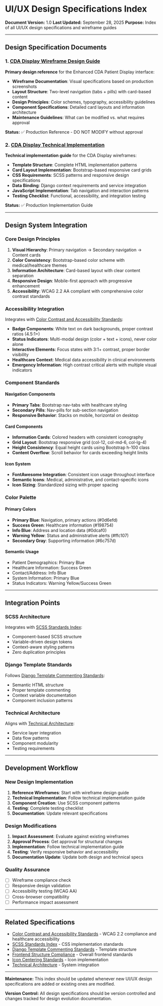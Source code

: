 # UI/UX Design Specifications Index

**Document Version:** 1.0
**Last Updated:** September 28, 2025
**Purpose:** Index of all UI/UX design specifications and wireframe guides

---

## Design Specification Documents

### 1. [CDA Display Wireframe Design Guide](./cda-display-wireframe-design-guide.md)

**Primary design reference** for the Enhanced CDA Patient Display interface:

- **Wireframe Documentation**: Visual specifications based on production screenshots
- **Layout Structure**: Two-level navigation (tabs + pills) with card-based content
- **Design Principles**: Color schemes, typography, accessibility guidelines
- **Component Specifications**: Detailed card layouts and information architecture
- **Maintenance Guidelines**: What can be modified vs. what requires approval

**Status:** ✅ Production Reference - DO NOT MODIFY without approval

### 2. [CDA Display Technical Implementation](./cda-display-technical-implementation.md)

**Technical implementation guide** for the CDA Display wireframes:

- **Template Structure**: Complete HTML implementation patterns
- **Card Layout Implementation**: Bootstrap-based responsive card grids
- **CSS Requirements**: SCSS patterns and responsive design specifications
- **Data Binding**: Django context requirements and service integration
- **JavaScript Implementation**: Tab navigation and interaction patterns
- **Testing Checklist**: Functional, accessibility, and integration testing

**Status:** ✅ Production Implementation Guide

---

## Design System Integration

### Core Design Principles

1. **Visual Hierarchy**: Primary navigation → Secondary navigation → Content cards
2. **Color Consistency**: Bootstrap-based color scheme with medical/healthcare themes
3. **Information Architecture**: Card-based layout with clear content separation
4. **Responsive Design**: Mobile-first approach with progressive enhancement
5. **Accessibility**: WCAG 2.2 AA compliant with comprehensive color contrast standards

### Accessibility Integration

Integrates with [Color Contrast and Accessibility Standards](./color-contrast-accessibility-standards.md):

- **Badge Components**: White text on dark backgrounds, proper contrast ratios (4.5:1+)
- **Status Indicators**: Multi-modal design (color + text + icons), never color alone
- **Interactive Elements**: Focus states with 3:1+ contrast, proper border visibility
- **Healthcare Context**: Medical data accessibility in clinical environments
- **Emergency Information**: High contrast critical alerts with multiple visual indicators

### Component Standards

#### Navigation Components

- **Primary Tabs**: Bootstrap nav-tabs with healthcare styling
- **Secondary Pills**: Nav-pills for sub-section navigation
- **Responsive Behavior**: Stacks on mobile, horizontal on desktop

#### Card Components

- **Information Cards**: Colored headers with consistent iconography
- **Grid Layout**: Bootstrap responsive grid (col-12, col-md-6, col-lg-4)
- **Height Consistency**: Equal height cards using Bootstrap h-100 class
- **Content Overflow**: Scroll behavior for cards exceeding height limits

#### Icon System

- **FontAwesome Integration**: Consistent icon usage throughout interface
- **Semantic Icons**: Medical, administrative, and contact-specific icons
- **Icon Sizing**: Standardized sizing with proper spacing

### Color Palette

#### Primary Colors

- **Primary Blue**: Navigation, primary actions (#0d6efd)
- **Success Green**: Healthcare information (#198754)
- **Info Blue**: Address and location data (#0dcaf0)
- **Warning Yellow**: Status and administrative alerts (#ffc107)
- **Secondary Gray**: Supporting information (#6c757d)

#### Semantic Usage

- Patient Demographics: Primary Blue
- Healthcare Information: Success Green
- Contact/Address: Info Blue
- System Information: Primary Blue
- Status Indicators: Warning Yellow/Success Green

---

## Integration Points

### SCSS Architecture

Integrates with [SCSS Standards Index](./scss-standards-index.md):

- Component-based SCSS structure
- Variable-driven design tokens
- Context-aware styling patterns
- Zero duplication principles

### Django Template Standards

Follows [Django Template Commenting Standards](./django-template-commenting-standards.md):

- Semantic HTML structure
- Proper template commenting
- Context variable documentation
- Component inclusion patterns

### Technical Architecture

Aligns with [Technical Architecture](./technical-architecture-and-information-flow.md):

- Service layer integration
- Data flow patterns
- Component modularity
- Testing requirements

---

## Development Workflow

### New Design Implementation

1. **Reference Wireframes**: Start with wireframe design guide
2. **Technical Implementation**: Follow technical implementation guide
3. **Component Creation**: Use SCSS component patterns
4. **Testing**: Complete testing checklist
5. **Documentation**: Update relevant specifications

### Design Modifications

1. **Impact Assessment**: Evaluate against existing wireframes
2. **Approval Process**: Get approval for structural changes
3. **Implementation**: Follow technical implementation guide
4. **Testing**: Verify responsive behavior and accessibility
5. **Documentation Update**: Update both design and technical specs

### Quality Assurance

- [ ] Wireframe compliance check
- [ ] Responsive design validation
- [ ] Accessibility testing (WCAG AA)
- [ ] Cross-browser compatibility
- [ ] Performance impact assessment

---

## Related Specifications

- [Color Contrast and Accessibility Standards](./color-contrast-accessibility-standards.md) - WCAG 2.2 compliance and healthcare accessibility
- [SCSS Standards Index](./scss-standards-index.md) - CSS implementation standards
- [Django Template Commenting Standards](./django-template-commenting-standards.md) - Template structure
- [Frontend Structure Compliance](./frontend-structure-compliance.md) - Overall frontend standards
- [Icon Centering Standards](./icon-centering-standards.md) - Icon implementation
- [Technical Architecture](./technical-architecture-and-information-flow.md) - System integration

---

**Maintenance:** This index should be updated whenever new UI/UX design specifications are added or existing ones are modified.

**Version Control:** All design specifications should be version controlled and changes tracked for design evolution documentation.
